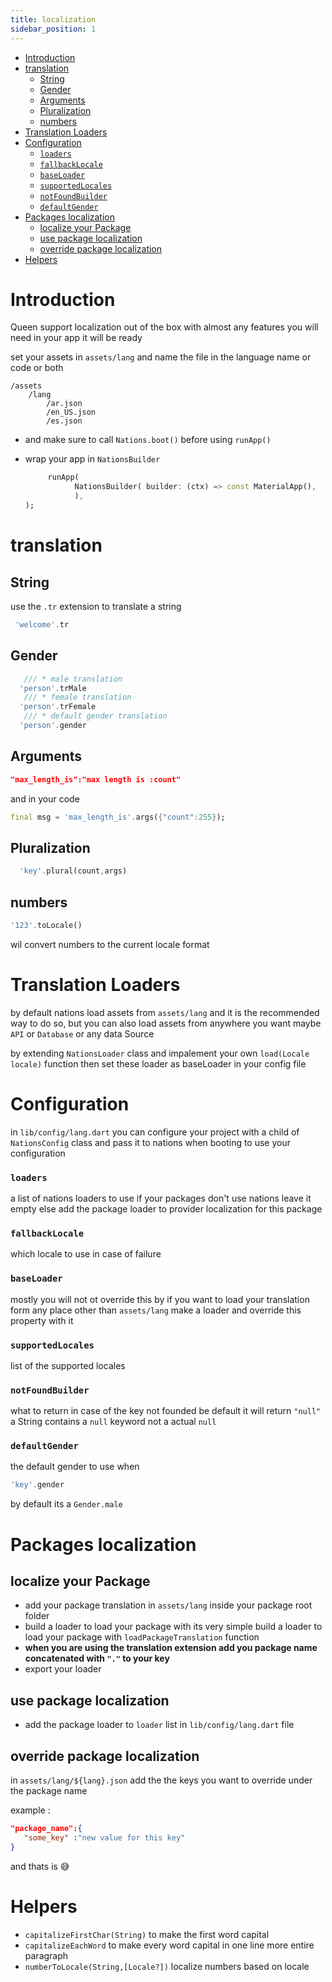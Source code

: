 ```yaml
---
title: localization
sidebar_position: 1
---
```


- [Introduction](#introduction)
- [translation](#translation)
  - [String](#string)
  - [Gender](#gender)
  - [Arguments](#arguments)
  - [Pluralization](#pluralization)
  - [numbers](#numbers)
- [Translation Loaders](#translation-loaders)
- [Configuration](#configuration)
    - [`loaders`](#loaders)
    - [`fallbackLocale`](#fallbacklocale)
    - [`baseLoader`](#baseloader)
    - [`supportedLocales`](#supportedlocales)
    - [`notFoundBuilder`](#notfoundbuilder)
    - [`defaultGender`](#defaultgender)
- [Packages localization](#packages-localization)
  - [localize your Package](#localize-your-package)
  - [use package localization](#use-package-localization)
  - [override package localization](#override-package-localization)
- [Helpers](#helpers)

# Introduction

Queen support localization out of the box with almost any features you will need in your app it will be ready

set your assets in `assets/lang` and name the file in the language name or code or both

```
/assets
    /lang
        /ar.json
        /en_US.json
        /es.json
```

- and make sure to call `Nations.boot()` before using `runApp()`
- wrap your app in `NationsBuilder`

  ```dart
       runApp(
             NationsBuilder( builder: (ctx) => const MaterialApp(),
             ),
  );
  ```

# translation

## String

use the `.tr` extension to translate a string

```dart
 'welcome'.tr
```

## Gender

```dart
   /// * male translation
  'person'.trMale
   /// * female translation
  'person'.trFemale
   /// * default gender translation
  'person'.gender
```

## Arguments

```json
"max_length_is":"max length is :count"
```

and in your code

```dart
final msg = 'max_length_is'.args({"count":255});
```

## Pluralization

```dart
  'key'.plural(count,args)
```

## numbers

```dart
'123'.toLocale()
```

wil convert numbers to the current locale format

# Translation Loaders

by default nations load assets from `assets/lang` and it is the recommended way to do so,
but you can also load assets from anywhere you want maybe `API` or `Database` or any data Source

by extending `NationsLoader` class and impalement your own `load(Locale locale)` function
then set these loader as baseLoader in your config file

# Configuration

in `lib/config/lang.dart` you can configure your project with a child of `NationsConfig` class
and pass it to nations when booting to use your configuration

### `loaders`

a list of nations loaders to use
if your packages don't use nations leave it empty else add the package loader to provider localization for this package

### `fallbackLocale`

which locale to use in case of failure

### `baseLoader`

mostly you will not ot override this by if you want to load your translation form any place other than `assets/lang` make a loader and override this property with it

### `supportedLocales`

list of the supported locales

### `notFoundBuilder`

what to return in case of the key not founded be default it will return `"null"` a String contains a `null` keyword not a actual `null`

### `defaultGender`

the default gender to use when

```dart
'key'.gender
```

by default its a `Gender.male`

# Packages localization

## localize your Package

- add your package translation in `assets/lang` inside your package root folder
- build a loader to load your package with its very simple build a loader to load your package with `loadPackageTranslation` function
- **when you are using the translation extension add you package name concatenated with `"."` to your key**
- export your loader

## use package localization

- add the package loader to `loader` list in `lib/config/lang.dart` file

## override package localization

in `assets/lang/${lang}.json` add the the keys you want to override under the package name

example :

```json
"package_name":{
   "some_key" :"new value for this key"
}
```

and thats is 😅

# Helpers

- `capitalizeFirstChar(String)` to make the first word capital
- `capitalizeEachWord` to make every word capital in one line more entire paragraph
- `numberToLocale(String,[Locale?])` localize numbers based on locale
